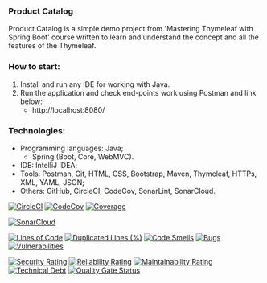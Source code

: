 ### Product Catalog
Product Catalog is a simple demo project from 'Mastering Thymeleaf with Spring Boot' course written to learn and understand the concept and all the features of the Thymeleaf.



### How to start:
1. Install and run any IDE for working with Java.
2. Run the application and check end-points work using Postman and link below:
    - http://localhost:8080/



### Technologies:
- Programming languages: Java;
   - Spring (Boot, Core, WebMVC).
- IDE: IntelliJ IDEA;
- Tools: Postman, Git, HTML, CSS, Bootstrap, Maven, Thymeleaf, HTTPs, XML, YAML, JSON;
- Others: GitHub, CircleCI, CodeCov, SonarLint, SonarCloud.

[![CircleCI](https://dl.circleci.com/status-badge/img/gh/Crazy-pro/product-catalog/tree/master.svg?style=svg)](https://dl.circleci.com/status-badge/redirect/gh/Crazy-pro/product-catalog/tree/master)
[![CodeCov](https://codecov.io/gh/Crazy-pro/product-catalog/branch/master/graph/badge.svg?token=QkZkaGezVi)](https://codecov.io/gh/Crazy-pro/product-catalog)
[![Coverage](https://sonarcloud.io/api/project_badges/measure?project=Crazy-pro_product-catalog&metric=coverage)](https://sonarcloud.io/summary/new_code?id=Crazy-pro_product-catalog)

[![SonarCloud](https://sonarcloud.io/images/project_badges/sonarcloud-black.svg)](https://sonarcloud.io/summary/new_code?id=Crazy-pro_product-catalog)

[![Lines of Code](https://sonarcloud.io/api/project_badges/measure?project=Crazy-pro_product-catalog&metric=ncloc)](https://sonarcloud.io/summary/new_code?id=Crazy-pro_product-catalog)
[![Duplicated Lines (%)](https://sonarcloud.io/api/project_badges/measure?project=Crazy-pro_product-catalog&metric=duplicated_lines_density)](https://sonarcloud.io/summary/new_code?id=Crazy-pro_product-catalog)
[![Code Smells](https://sonarcloud.io/api/project_badges/measure?project=Crazy-pro_product-catalog&metric=code_smells)](https://sonarcloud.io/summary/new_code?id=Crazy-pro_product-catalog)
[![Bugs](https://sonarcloud.io/api/project_badges/measure?project=Crazy-pro_product-catalog&metric=bugs)](https://sonarcloud.io/summary/new_code?id=Crazy-pro_product-catalog)
[![Vulnerabilities](https://sonarcloud.io/api/project_badges/measure?project=Crazy-pro_product-catalog&metric=vulnerabilities)](https://sonarcloud.io/summary/new_code?id=Crazy-pro_product-catalog)

[![Security Rating](https://sonarcloud.io/api/project_badges/measure?project=Crazy-pro_product-catalog&metric=security_rating)](https://sonarcloud.io/summary/new_code?id=Crazy-pro_product-catalog)
[![Reliability Rating](https://sonarcloud.io/api/project_badges/measure?project=Crazy-pro_product-catalog&metric=reliability_rating)](https://sonarcloud.io/summary/new_code?id=Crazy-pro_product-catalog)
[![Maintainability Rating](https://sonarcloud.io/api/project_badges/measure?project=Crazy-pro_product-catalog&metric=sqale_rating)](https://sonarcloud.io/summary/new_code?id=Crazy-pro_product-catalog)
[![Technical Debt](https://sonarcloud.io/api/project_badges/measure?project=Crazy-pro_product-catalog&metric=sqale_index)](https://sonarcloud.io/summary/new_code?id=Crazy-pro_product-catalog)
[![Quality Gate Status](https://sonarcloud.io/api/project_badges/measure?project=Crazy-pro_product-catalog&metric=alert_status)](https://sonarcloud.io/summary/new_code?id=Crazy-pro_product-catalog)
